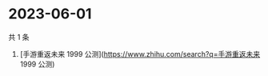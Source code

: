 # 2023-06-01

共 1 条

<!-- BEGIN -->
<!-- 最后更新时间 Thu Jun 01 2023 01:07:55 GMT+0800 (China Standard Time) -->

1. [手游重返未来 1999 公测](https://www.zhihu.com/search?q=手游重返未来 1999
   公测)

<!-- END -->
